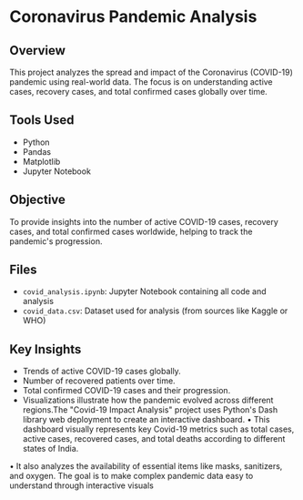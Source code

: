 # Coronavirus Pandemic Analysis

## Overview
This project analyzes the spread and impact of the Coronavirus (COVID-19) pandemic using real-world data. The focus is on understanding active cases, recovery cases, and total confirmed cases globally over time.

## Tools Used
- Python
- Pandas
- Matplotlib
- Jupyter Notebook

## Objective
To provide insights into the number of active COVID-19 cases, recovery cases, and total confirmed cases worldwide, helping to track the pandemic's progression.

## Files
- `covid_analysis.ipynb`: Jupyter Notebook containing all code and analysis
- `covid_data.csv`: Dataset used for analysis (from sources like Kaggle or WHO)

## Key Insights
- Trends of active COVID-19 cases globally.
- Number of recovered patients over time.
- Total confirmed COVID-19 cases and their progression.
- Visualizations illustrate how the pandemic evolved across different regions.The "Covid-19 Impact Analysis" project uses Python's Dash library web 
deployment to create an interactive dashboard. 
• This dashboard visually represents key Covid-19 metrics such as total 
cases, active cases, recovered cases, and total deaths according to different 
states of India.  
 
• It also analyzes the availability of essential items like masks, sanitizers, and 
oxygen. The goal is to make complex pandemic data easy to understand 
through interactive visuals

